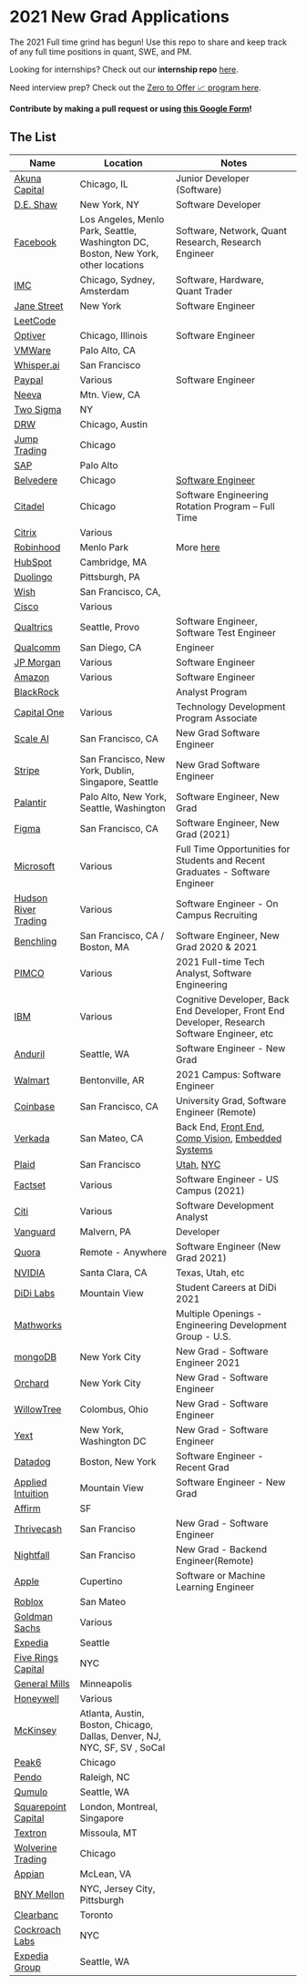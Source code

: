 # 2021 New Grad Applications

The 2021 Full time grind has begun! Use this repo to share and keep track of any full time positions in quant, SWE, and PM.  

Looking for internships? Check out our **internship repo** [here](https://github.com/Pitt-CSC/Summer2021-Internships).

Need interview prep?  Check out the [Zero to Offer 📈 program here](https://www.pittcs.wiki/zero-to-offer).

**Contribute by making a pull request or using [this Google Form](https://bit.ly/3cUV89H)!**

## The List

| Name  |  Location |  Notes |
|---|---|-------------|
|[Akuna Capital](https://akunacapital.com/job-details?gh_jid=2236978&gh_src=fcb01e3f1us) | Chicago, IL | Junior Developer (Software)|
|[D.E. Shaw](https://www.deshaw.com/careers/software-developer-new-york-2646)| New York, NY | Software Developer |
|[Facebook](https://www.facebook.com/careers/jobs/?q=university%20grad)| Los Angeles, Menlo Park, Seattle, Washington DC, Boston, New York, other locations | Software, Network, Quant Research, Research Engineer |
|[IMC](https://careers.imc.com/us/en/c/graduates-jobs) | Chicago, Sydney, Amsterdam | Software, Hardware, Quant Trader|
|[Jane Street](https://www.janestreet.com/join-jane-street/position/4743431002/) | New York | Software Engineer|
|[LeetCode](https://www.cognitoforms.com/LeetCodeLLC/LeetCodeFullStackEngineerApplicationNewGrad)| | |
|[Optiver](https://www.optiver.com/na/en/job-opportunities/us-4798943002?foo=bar)| Chicago, Illinois | Software Engineer |
|[VMWare](https://careers.vmware.com/new-graduates/jobs/R2009349?lang=en-us)| Palo Alto, CA| |
|[Whisper.ai](https://boards.greenhouse.io/whisperai/jobs/4465259002?gh_src=3202a8272)| San Francisco | |
|[Paypal](https://jobsearch.paypal-corp.com/en-US/search?keywords=graduate&location=&facetcountry=us) | Various | Software Engineer |
|[Neeva](https://jobs.lever.co/neeva/d95ffe9a-0717-49a0-be61-e59c5bf01b49)| Mtn. View, CA | |
|[Two Sigma](https://careers.twosigma.com/careers/RegisterMethod?jobId=714&source=PittCSC)| NY | |
|[DRW](https://drw.com/careers/job/1352350)| Chicago, Austin | |
|[Jump Trading](https://www.jumptrading.com/apply.html?gh_jid=1847809)| Chicago | |
|[SAP](https://jobs.sap.com/job/Palo-Alto-Silicon-Valley-Next-Talent-Rotational-Program-2021-Job-CA-94303/609822201) | Palo Alto | |
|[Belvedere](https://belvederetrading.applicantstack.com/x/detail/a2sa4x0hfsr9?noia=1) | Chicago | [Software Engineer](http://belvederetrading.applicantstack.com/x/detail/a2sa4x0hfsr9) |
|[Citadel](https://www.citadel.com/careers/details/software-engineering-rotation-program-full-time-us/)| Chicago | Software Engineering Rotation Program – Full Time |
|[Citrix](https://jobs.citrix.com/job/R22177/University-Software-Engineer-2021)| Various | |
|[Robinhood](https://boards.greenhouse.io/robinhood/jobs/2214430) | Menlo Park | More [here](https://boards.greenhouse.io/robinhood/jobs/2214430) |
|[HubSpot](https://boards.greenhouse.io/embed/job_app?token=844714&gh_src=PittCSC) | Cambridge, MA | |
|[Duolingo](https://boards.greenhouse.io/duolingo/jobs/4811959002) | Pittsburgh, PA | |
|[Wish](https://jobs.smartrecruiters.com/Wish/743999716337373) | San Francisco, CA, | |
|[Cisco](https://jobs.cisco.com/jobs/ProjectDetail/Software-Engineer-Bachelor-s-Full-Time-United-States/1295249)|Various| |
|[Qualtrics](https://www.qualtrics.com/careers/us/en/search-results?m=3&keywords=new%20grad)|Seattle, Provo| Software Engineer, Software Test Engineer|
|[Qualcomm](https://qualcomm.wd5.myworkdayjobs.com/en-US/External/job/San-Diego/Software-Engineer_3001699)| San Diego, CA | Engineer |
|[JP Morgan](https://careers.jpmorgan.com/us/en/students/programs/software-engineer-fulltime)|Various|Software Engineer|
|[Amazon](https://www.amazon.jobs/en/jobs/1204412/software-development-engineer-2021-united-states)|Various|Software Engineer|
|[BlackRock](https://blackrock.tal.net/vx/lang-en-GB/mobile-0/brand-3/candidate/so/pm/1/pl/1/opp/4478-Analyst-Program-Americas/en-GB)| |Analyst Program|
|[Capital One](https://campus.capitalone.com/job/mclean/technology-development-program-associate-2021/1786/17009507)|Various|Technology Development Program Associate|
|[Scale AI](https://jobs.lever.co/scaleai/41e05b90-7e65-4dac-8676-50be9c1afc27)| San Francisco, CA |New Grad Software Engineer|
|[Stripe](https://stripe.com/jobs/listing/2021-new-grad-engineer/2162716)| San Francisco, New York, Dublin, Singapore, Seattle|New Grad Software Engineer|
|[Palantir](https://jobs.lever.co/palantir/01dab70c-073c-4a22-bf76-fb6b9e0a75b0)| Palo Alto, New York, Seattle, Washington|Software Engineer, New Grad|
|[Figma](https://jobs.lever.co/figma/31f60538-9c04-4dd3-821d-7980370f9be3)| San Francisco, CA |Software Engineer, New Grad (2021)|
|[Microsoft](https://careers.microsoft.com/students/us/en/job/870956/Full-Time-Opportunities-for-Students-and-Recent-Graduates-Software-Engineer)| Various |Full Time Opportunities for Students and Recent Graduates - Software Engineer|
|[Hudson River Trading](https://www.hudsonrivertrading.com/careers/job/?gh_jid=86641)| Various |Software Engineer - On Campus Recruiting|
|[Benchling](https://www.benchling.com/careers/?gh_jid=2235318#detail)| San Francisco, CA / Boston, MA |Software Engineer, New Grad 2020 & 2021|
|[PIMCO](https://careers.pimco.com/careers/FolderDetail/2021-Full-time-Tech-Analyst-Software-Engineering/28909)| Various |2021 Full-time Tech Analyst, Software Engineering|
|[IBM](https://www.ibm.com/us-en/employment/entrylevel/#jobs?%23jobs=&job-search=)|Various|Cognitive Developer, Back End Developer, Front End Developer, Research Software Engineer, etc|
|[Anduril](https://jobs.lever.co/anduril/9a88ea8a-2017-41d4-b02b-2482db6cb4f9/apply?lever-source=PittCSC)|Seattle, WA|Software Engineer - New Grad|
|[Walmart](https://careers.walmart.com/us/jobs/WD294738-2021-campus-software-engineer)|Bentonville, AR|2021 Campus: Software Engineer
|[Coinbase](https://www.coinbase.com/careers/positions/1724688)|San Francisco, CA|University Grad, Software Engineer (Remote)
|[Verkada](https://jobs.lever.co/verkada/508bb40a-83b5-41fd-91c8-03c5b4c44e05)|San Mateo, CA|Back End, [Front End](https://jobs.lever.co/verkada/08dae376-80a4-4df9-b862-c198760cf8c2), [Comp Vision](https://jobs.lever.co/verkada/b5296e85-99d4-414f-9e07-bce48266e922), [Embedded Systems](https://jobs.lever.co/verkada/21602ef3-ec1f-4c02-8a86-c86efea3ad08)|
|[Plaid](https://jobs.lever.co/plaid/58690464-4e63-4180-8dc7-a1e87a18fb6d)|San Francisco|[Utah](https://jobs.lever.co/plaid/32597039-3497-4876-ad70-c23d95f55d32), [NYC](https://jobs.lever.co/plaid/02998813-cd2a-4449-9eb1-49ee383d977f)|
|[Factset](https://factset.wd1.myworkdayjobs.com/en-US/FactSetCareers/job/New-York-NY-USA/Software-Engineer---US-Campus--2021-_R7733)|Various|Software Engineer - US Campus (2021)|
|[Citi](https://citi.avature.net/careers/ProjectDetail/New-York-New-York-United-States-NAM-ICG-Technology-Full-Time-Software-Development-Analyst-New-York-City-North-America-2021-/10721)|Various|Software Development Analyst|
|[Vanguard](https://www.vanguardjobs.com/job/11233910/developer-entry-level-2021-start-date-malvern-pa/)|Malvern, PA|Developer|
|[Quora](https://boards.greenhouse.io/quora2/jobs/4810866002?utm_campaign=google_jobs_apply&utm_source=google_jobs_apply&utm_medium=organic)|Remote - Anywhere|Software Engineer (New Grad 2021)
|[NVIDIA](https://nvidia.wd5.myworkdayjobs.com/en-US/UniversityJobs/job/US-MA-Westford/Verification-Engineer---New-College-Grad_JR1924728)|Santa Clara, CA|Texas, Utah, etc
|[DiDi Labs](https://boards.greenhouse.io/didi/jobs/2281086)|Mountain View|Student Careers at DiDi 2021|
|[Mathworks](https://www.mathworks.com/company/jobs/opportunities/16217-multiple-openings-engineering-development-group-u-s)||Multiple Openings - Engineering Development Group - U.S.|
|[mongoDB](https://www.mongodb.com/careers/jobs/2309034?gh_src=0wcvpq1)|New York City|New Grad - Software Engineer 2021|
|[Orchard](https://boards.greenhouse.io/perch1/jobs/4822825002?gh_src=f2d78a2f2us)|New York City|New Grad - Software Engineer|
|[WillowTree](https://willowtreeapps.com/careers/jobs/4795388002/software-engineer-(new-grad))|Colombus, Ohio| New Grad - Software Engineer|
|[Yext](https://boards.greenhouse.io/yext/jobs/2290402)|New York, Washington DC| New Grad - Software Engineer|
|[Datadog](https://www.datadoghq.com/careers/detail/?gh_jid=1826267)|Boston, New York|Software Engineer - Recent Grad|
|[Applied Intuition](https://jobs.lever.co/applied/186f572c-f554-43bf-9c7c-0cb0885b1ea3/apply)|Mountain View|Software Engineer - New Grad|
|[Affirm](https://boards.greenhouse.io/affirm/jobs/4114396003) | SF | |
|[Thrivecash](https://jobs.lever.co/thrive/679241fc-cd3a-45da-af66-f442034c90fb)|San Franciso| New Grad - Software Engineer|
|[Nightfall](https://jobs.lever.co/nightfall/80cdcd6e-1d19-41c5-9eeb-ee1b3d4d5a56)|San Franciso| New Grad - Backend Engineer(Remote)|
|[Apple](https://jobs.apple.com/en-us/details/200189775/software-or-machine-learning-engineer-entry-level?team=SFTWR) | Cupertino | Software or Machine Learning Engineer|
|[Roblox](https://corp.roblox.com/careers/listing/?gh_jid=2322821) | San Mateo | |
|[Goldman Sachs](https://www.goldmansachs.com/careers/students/programs/americas/new-analyst-program.html) | Various | |
|[Expedia](https://lifeatexpediagroup.com/jobs/job?jobid=R-55584) | Seattle | |
|[Five Rings Capital](https://jobs.jobvite.com/fiverings/job/oRiIcfwN) | NYC | |
|[General Mills](https://careers.generalmills.com/job/11289689/digital-and-technology-early-career-program-minneapolis-mn/) | Minneapolis | |
|[Honeywell](https://careers.honeywell.com/us/en/job/req238515/Computer-Software-Engineer-Computer-Science-Recent-Grad-Full-Time) | Various | |
|[McKinsey](https://www.mckinsey.com/careers/search-jobs/jobs/analyst-softwareengineerdataengineerdatascientist-campusstudents-41876) | Atlanta, Austin, Boston, Chicago, Dallas, Denver, NJ, NYC, SF, SV , SoCal | |
|[Peak6](https://boards.greenhouse.io/capitalmanagement/jobs/2259594) | Chicago | |
|[Pendo](https://boards.greenhouse.io/pendo/jobs/4821861002) | Raleigh, NC | |
|[Qumulo](https://qumulo.com/company/jobs/?gh_jid=2290068#details) | Seattle, WA | |
|[Squarepoint Capital](https://www.squarepoint-capital.com/job#475700) | London, Montreal, Singapore | |
|[Textron](https://textron.taleo.net/careersection/textron/jobdetail.ftl?job=284978&tz=GMT-04:00&tzname=America/Toronto) | Missoula, MT | |
|[Wolverine Trading](https://chu.tbe.taleo.net/chu01/ats/careers/v2/viewRequisition?org=WOLVE&cws=37&rid=311) | Chicago | |
|[Appian](https://www.appian.com/careers/search/job/?gh_jid=2305797&job_name=software-engineer&location=mclean-virginia)| McLean, VA | |
|[BNY Mellon](https://jobs.bnymellon.com/jobs/2007808) | NYC, Jersey City, Pittsburgh | |
|[Clearbanc](http://clearbanc.hrmdirect.com/employment/job-opening.php?req=1377841#job) | Toronto | |
|[Cockroach Labs](https://www.cockroachlabs.com/careers/job/?gh_jid=2177472) | NYC | |
|[Expedia Group](https://expedia.wd5.myworkdayjobs.com/en-US/search/job/Washington---Seattle-Campus/New-Graduate---Software-Development-Engineer-I_R-55584?source=lifeatexpedia&pk_vid=19bdcd309dc004581599428494ac7ef0) | Seattle, WA | |

